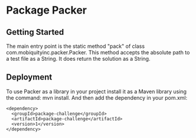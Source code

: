 # Package Packer

## Getting Started
The main entry point is the static method "pack" of class com.mobiquityinc.packer.Packer.
This method accepts the absolute path to a test file as a String. It does return the solution as a String.
## Deployment
To use Packer as a library in your project install it as a Maven library using the command: mvn install.
And then add the dependency in your pom.xml:
```
<dependency>
  <groupId>package-challenge</groupId>
  <artifactId>package-challenge</artifactId>
  <version>1</version>
</dependency>
```